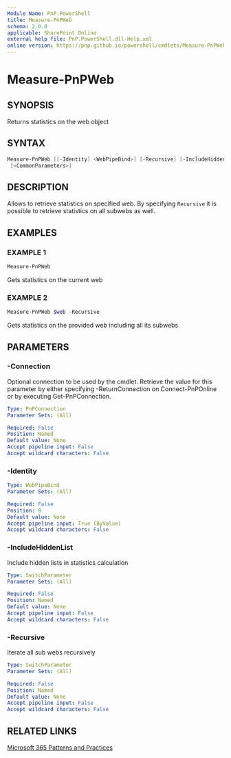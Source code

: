 ```yaml
---
Module Name: PnP.PowerShell
title: Measure-PnPWeb
schema: 2.0.0
applicable: SharePoint Online
external help file: PnP.PowerShell.dll-Help.xml
online version: https://pnp.github.io/powershell/cmdlets/Measure-PnPWeb.html
---
```

 
# Measure-PnPWeb

## SYNOPSIS
Returns statistics on the web object

## SYNTAX

```powershell
Measure-PnPWeb [[-Identity] <WebPipeBind>] [-Recursive] [-IncludeHiddenList] [-Connection <PnPConnection>]
 [<CommonParameters>]
```

## DESCRIPTION

Allows to retrieve statistics on specified web. By specifying `Recursive` it is possible to retrieve statistics on all subwebs as well.

## EXAMPLES

### EXAMPLE 1
```powershell
Measure-PnPWeb
```

Gets statistics on the current web

### EXAMPLE 2
```powershell
Measure-PnPWeb $web -Recursive
```

Gets statistics on the provided web including all its subwebs

## PARAMETERS

### -Connection
Optional connection to be used by the cmdlet. Retrieve the value for this parameter by either specifying -ReturnConnection on Connect-PnPOnline or by executing Get-PnPConnection.

```yaml
Type: PnPConnection
Parameter Sets: (All)

Required: False
Position: Named
Default value: None
Accept pipeline input: False
Accept wildcard characters: False
```

### -Identity

```yaml
Type: WebPipeBind
Parameter Sets: (All)

Required: False
Position: 0
Default value: None
Accept pipeline input: True (ByValue)
Accept wildcard characters: False
```

### -IncludeHiddenList
Include hidden lists in statistics calculation

```yaml
Type: SwitchParameter
Parameter Sets: (All)

Required: False
Position: Named
Default value: None
Accept pipeline input: False
Accept wildcard characters: False
```

### -Recursive
Iterate all sub webs recursively

```yaml
Type: SwitchParameter
Parameter Sets: (All)

Required: False
Position: Named
Default value: None
Accept pipeline input: False
Accept wildcard characters: False
```

## RELATED LINKS

[Microsoft 365 Patterns and Practices](https://aka.ms/m365pnp)

